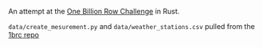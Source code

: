 An attempt at the [One Billion Row Challenge](https://www.morling.dev/blog/one-billion-row-challenge/) in Rust.

`data/create_mesurement.py` and `data/weather_stations.csv` pulled from the [1brc repo](https://github.com/gunnarmorling/1brc)

